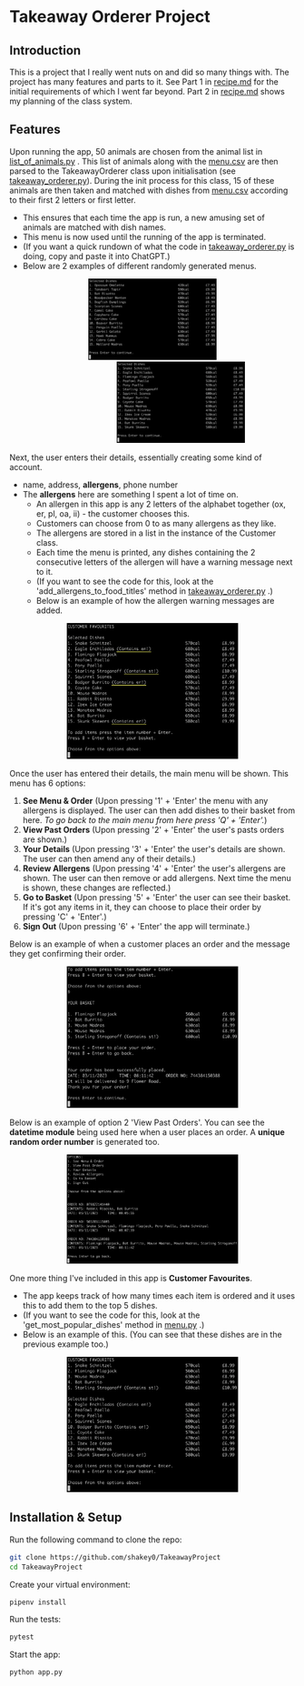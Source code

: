 # Takeaway Orderer Project

## Introduction
This is a project that I really went nuts on and did so many things with. The project has many features and parts to it. See Part 1 in [recipe.md](https://github.com/shakey0/TakeawayProject/blob/main/recipe.md#1-describe-the-problem) for the initial requirements of which I went far beyond. Part 2 in [recipe.md](https://github.com/shakey0/TakeawayProject/blob/main/recipe.md#2-design-the-class-system) shows my planning of the class system.

## Features

Upon running the app, 50 animals are chosen from the animal list in [list_of_animals.py](list_of_animals.py) . This list of animals along with the [menu.csv](menu.csv) are then parsed to the TakeawayOrderer class upon initialisation (see [takeaway_orderer.py](https://github.com/shakey0/TakeawayProject/blob/main/lib/takeaway_orderer.py#L12)). During the init process for this class, 15 of these animals are then taken and matched with dishes from [menu.csv](menu.csv) according to their first 2 letters or first letter.
- This ensures that each time the app is run, a new amusing set of animals are matched with dish names.
- This menu is now used until the running of the app is terminated.
- (If you want a quick rundown of what the code in [takeaway_orderer.py](https://github.com/shakey0/TakeawayProject/blob/main/lib/takeaway_orderer.py#L16) is doing, copy and paste it into ChatGPT.)
- Below are 2 examples of different randomly generated menus.

<p align="center">
    <img alt="Menu example 1" src="assets/menu_example_1.png" width="45%"/>
    <img alt="Menu example 2" src="assets/menu_example_2.png" width="45%" style="margin-left: 100px;"/>
</p>

Next, the user enters their details, essentially creating some kind of account.
- name, address, **allergens**, phone number
- The **allergens** here are something I spent a lot of time on.
    - An allergen in this app is any 2 letters of the alphabet together (ox, er, pl, oa, ii) - the customer chooses this.
    - Customers can choose from 0 to as many allergens as they like.
    - The allergens are stored in a list in the instance of the Customer class.
    - Each time the menu is printed, any dishes containing the 2 consecutive letters of the allergen will have a warning message next to it.
    - (If you want to see the code for this, look at the 'add_allergens_to_food_titles' method in [takeaway_orderer.py](https://github.com/shakey0/TakeawayProject/blob/main/lib/takeaway_orderer.py#L94) .)
    - Below is an example of how the allergen warning messages are added.

<p align="center">
    <img alt="Allergens example" src="assets/allergens_example.png" width="60%"/>
</p>

Once the user has entered their details, the main menu will be shown. This menu has 6 options:
1. **See Menu & Order** (Upon pressing '1' + 'Enter' the menu with any allergens is displayed. The user can then add dishes to their basket from here. <em>To go back to the main menu from here press 'Q' + 'Enter'.</em>)
2. **View Past Orders** (Upon pressing '2' + 'Enter' the user's pasts orders are shown.)
3. **Your Details** (Upon pressing '3' + 'Enter' the user's details are shown. The user can then amend any of their details.)
4. **Review Allergens** (Upon pressing '4' + 'Enter' the user's allergens are shown. The user can then remove or add allergens. Next time the menu is shown, these changes are reflected.)
5. **Go to Basket** (Upon pressing '5' + 'Enter' the user can see their basket. If it's got any items in it, they can choose to place their order by pressing 'C' + 'Enter'.)
6. **Sign Out** (Upon pressing '6' + 'Enter' the app will terminate.)

Below is an example of when a customer places an order and the message they get confirming their order.

<p align="center">
    <img alt="Place order example" src="assets/place_order_example.png" width="60%"/>
</p>

Below is an example of option 2 'View Past Orders'. You can see the **datetime module** being used here when a user places an order. A **unique random order number** is generated too.

<p align="center">
    <img alt="Past orders example" src="assets/past_orders_example.png" width="60%"/>
</p>

One more thing I've included in this app is **Customer Favourites**.
- The app keeps track of how many times each item is ordered and it uses this to add them to the top 5 dishes.
- (If you want to see the code for this, look at the 'get_most_popular_dishes' method in [menu.py](https://github.com/shakey0/TakeawayProject/blob/main/lib/menu.py#L15) .)
- Below is an example of this. (You can see that these dishes are in the previous example too.)

<p align="center">
    <img alt="Customer favourites example" src="assets/customer_favourites_example.png" width="60%"/>
</p>

## Installation & Setup

Run the following command to clone the repo:
```bash
git clone https://github.com/shakey0/TakeawayProject
cd TakeawayProject
```

Create your virtual environment:
```bash
pipenv install
```

Run the tests:
```bash
pytest
```

Start the app:
```bash
python app.py
```